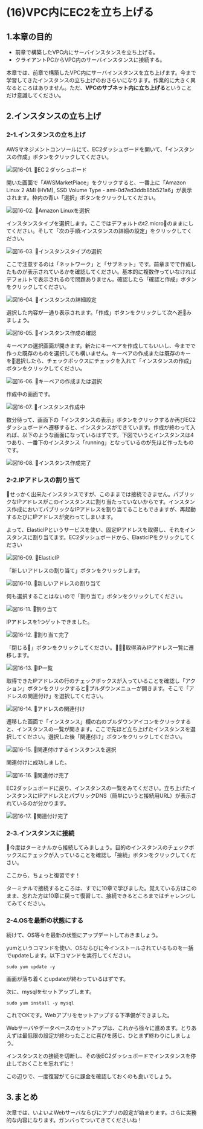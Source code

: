 # (16)VPC内にEC2を立ち上げる 

## 1.本章の目的

- 前章で構築したVPC内にサーバインスタンスを立ち上げる。
- クライアントPCからVPC内のサーバインスタンスに接続する。

  
本章では、前章で構築したVPC内にサーバインスタンスを立ち上げます。今まで学習してきたインスタンスの立ち上げのおさらいになります。作業的に大きく異なるところはありません。ただ、**VPCのサブネット内に立ち上げる**ということだけ意識してください。

## 2.インスタンスの立ち上げ

### 2-1.インスタンスの立ち上げ

AWSマネジメントコンソールにて、EC2ダッシュボードを開いて、「インスタンスの作成」ボタンをクリックしてください。

![図16-01. EC２ダッシュボード](16-01.png)

開いた画面で「AWSMarketPlace」をクリックすると、一番上に「Amazon Linux 2 AMI (HVM), SSD Volume Type - ami-0d7ed3ddb85b521a6」が表示されます。枠内の青い「選択」ボタンをクリックしてください。

![図16-02. Amazon Linuxを選択](16-02.png)

インスタンスタイプを選択します。ここではデフォルトのt2.microのままにしてください。そして「次の手順:インスタンスの詳細の設定」をクリックしてください。

![図16-03. インスタンスタイプの選択](16-03.png)

ここで注意するのは「ネットワーク」と「サブネット」です。前章までで作成したものが表示されているかを確認してください。基本的に複数作っていなければデフォルトで表示されるので問題ありません。確認したら「確認と作成」ボタンをクリックしてください。

![図16-04. インスタンスの詳細設定](16-04.png)

選択した内容が一通り表示されます。「作成」ボタンをクリックして次へ進みましょう。

![図16-05. インスタンス作成の確認](16-05.png)

キーペアの選択画面が開きます。新たにキーペアを作成してもいいし、今までで作った既存のものを選択しても構いません。キーペアの作成または既存のキーを選択したら、チェックボックスにチェックを入れて「インスタンスの作成」ボタンをクリックしてください。

![図16-06. キーペアの作成または選択](16-06.png)

作成中の画面です。

![図16-07. インスタンス作成中](16-07.png)

数分待って、画面下の「インスタンスの表示」ボタンをクリックするか再びEC2ダッシュボードへ遷移すると、インスタンスができています。作成が終わって入れば、以下のような画面になっているはずです。下図でいうとインスタンスは4つあり、一番下のインスタンス「running」となっているのが先ほど作ったものです。

![図16-08. インスタンス作成完了](16-08.png)

### 2-2.IPアドレスの割り当て

せっかく出来たインスタンスですが、このままでは接続できません。パブリックなIPアドレスがこのインスタンスに割り当たっていないからです。インスタンス作成においてパブリックなIPアドレスを割り当てることもできますが、再起動するたびにIPアドレスが変わってしまいます。

よって、ElasticIPというサービスを使い、固定IPアドレスを取得し、それをインスタンスに割り当てます。EC2ダッシュボードから、ElasticIPをクリックしてください

![図16-09. ElasticIP](16-09.png)

「新しいアドレスの割り当て」ボタンをクリックします。

![図16-10. 新しいアドレスの割り当て](16-10.png)

何も選択することはないので「割り当て」ボタンをクリックしてください。

![図16-11. 割り当て](16-11.png)

IPアドレスを1つゲットできました。

![図16-12. 割り当て完了](16-12.png)

「閉じる」ボタンをクリックしてください。取得済みIPアドレス一覧に遷移します。

![図16-13. IP一覧](16-13.png)

取得できたIPアドレスの行のチェックボックスが入っていることを確認し「アクション」ボタンをクリックするとプルダウンメニューが開きます。そこで「アドレスの関連付け」を選択してください。

![図16-14. アドレスの関連付け](16-14.png)

遷移した画面で「インスタンス」欄の右のプルダウンアイコンをクリックすると、インスタンスの一覧が開きます。ここで先ほど立ち上げたインスタンスを選択してください。選択した後「関連付け」ボタンをクリックしてください。

![図16-15. 関連付けするインスタンスを選択](16-15.png)

関連付けに成功しました。

![図16-16. 関連付け完了](16-16.png)

EC2ダッシュボードに戻り、インスタンスの一覧をみてください。立ち上げたインスタンスにIPアドレスとパブリックDNS（簡単にいうと接続用URL）が表示されているのが分かります。

![図16-17. 関連付け完了](16-17.png)

### 2-3.インスタンスに接続

今度はターミナルから接続してみましょう。目的のインスタンスのチェックボックスにチェックが入っていることを確認し「接続」ボタンをクリックしてください。

ここから、ちょっと復習です！

ターミナルで接続するところは、すでに10章で学びました。覚えている方はこのまま、忘れた方は10章に戻って復習して、接続できるところまではチャレンジしてみてください。

### 2-4.OSを最新の状態にする

続けて、OS等々を最新の状態にアップデートしておきましょう。

yumというコマンドを使い、OSならびに今インストールされているものを一括でupdateします。以下コマンドを実行してください。

```
sudo yum update -y
```

画面が落ち着くとupdateが終わっているはずです。

次に、mysqlをセットアップします。

```
sudo yum install -y mysql
```

これでOKです。Webアプリをセットアップする下準備ができました。

Webサーバやデータベースのセットアップは、これから徐々に進めます。とりあえずは最低限の設定が終わったことに喜びを感じ、ひとまず終わりにしましょう。

インスタンスとの接続を切断し、その後EC2ダッシュボードでインスタンスを停止しておくことを忘れずに！

この辺りで、一度復習がてらに課金を確認しておくのも良いでしょう。

## 3.まとめ

次章では、いよいよWebサーバならびにアプリの設定が始まります。さらに実務的な内容になります。ガンバってついてきてくださいね！
